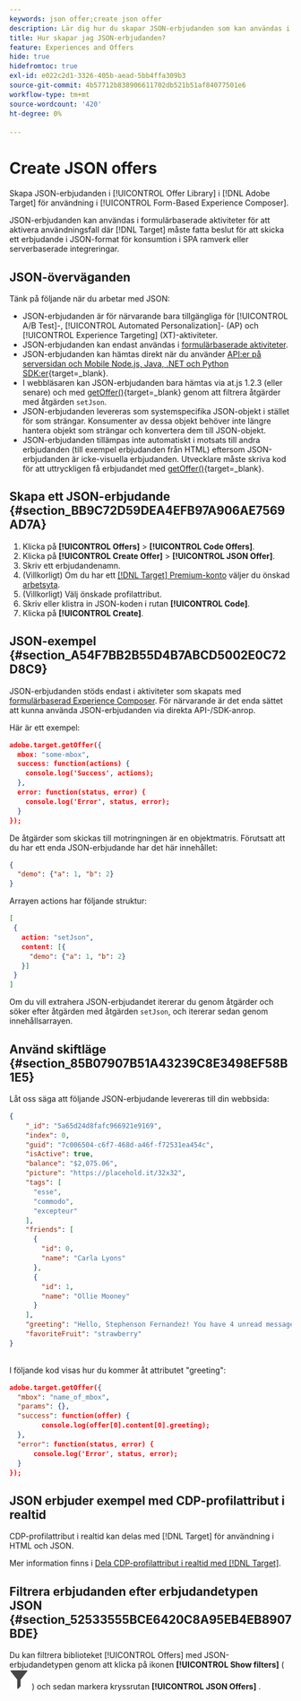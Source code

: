 ```yaml
---
keywords: json offer;create json offer
description: Lär dig hur du skapar JSON-erbjudanden som kan användas i [!UICONTROL Form-Based Experience Composer].
title: Hur skapar jag JSON-erbjudanden?
feature: Experiences and Offers
hide: true
hidefromtoc: true
exl-id: e022c2d1-3326-405b-aead-5bb4ffa309b3
source-git-commit: 4b57712b838906611702db521b51af84077501e6
workflow-type: tm+mt
source-wordcount: '420'
ht-degree: 0%

---
```


# Create JSON offers

Skapa JSON-erbjudanden i [!UICONTROL Offer Library] i [!DNL Adobe Target] för användning i [!UICONTROL Form-Based Experience Composer].

JSON-erbjudanden kan användas i formulärbaserade aktiviteter för att aktivera användningsfall där [!DNL Target] måste fatta beslut för att skicka ett erbjudande i JSON-format för konsumtion i SPA ramverk eller serverbaserade integreringar.

## JSON-överväganden

Tänk på följande när du arbetar med JSON:

* JSON-erbjudanden är för närvarande bara tillgängliga för [!UICONTROL A/B Test]-, [!UICONTROL Automated Personalization]- (AP) och [!UICONTROL Experience Targeting] (XT)-aktiviteter.
* JSON-erbjudanden kan endast användas i [formulärbaserade aktiviteter](/help/main/c-experiences/form-experience-composer.md).
* JSON-erbjudanden kan hämtas direkt när du använder [API:er på serversidan och Mobile Node.js, Java, .NET och Python SDK:er](https://experienceleague.adobe.com/en/docs/target-dev/developer/server-side/server-side-overview){target=_blank}.
* I webbläsaren kan JSON-erbjudanden bara hämtas via at.js 1.2.3 (eller senare) och med [getOffer()](https://experienceleague.adobe.com/en/docs/target-dev/developer/client-side/at-js-implementation/functions-overview/adobe-target-getoffer){target=_blank} genom att filtrera åtgärder med åtgärden `setJson`.
* JSON-erbjudanden levereras som systemspecifika JSON-objekt i stället för som strängar. Konsumenter av dessa objekt behöver inte längre hantera objekt som strängar och konvertera dem till JSON-objekt.
* JSON-erbjudanden tillämpas inte automatiskt i motsats till andra erbjudanden (till exempel erbjudanden från HTML) eftersom JSON-erbjudanden är icke-visuella erbjudanden. Utvecklare måste skriva kod för att uttryckligen få erbjudandet med [getOffer()](https://experienceleague.adobe.com/en/docs/target-dev/developer/client-side/at-js-implementation/functions-overview/adobe-target-getoffer){target=_blank}.

## Skapa ett JSON-erbjudande {#section_BB9C72D59DEA4EFB97A906AE7569AD7A}

1. Klicka på **[!UICONTROL Offers]** > **[!UICONTROL Code Offers]**.
1. Klicka på **[!UICONTROL Create Offer]** > **[!UICONTROL JSON Offer]**.
1. Skriv ett erbjudandenamn.
1. (Villkorligt) Om du har ett [[!DNL Target] Premium-konto](/help/main/c-intro/intro.md#premium) väljer du önskad [arbetsyta](/help/main/administrating-target/c-user-management/property-channel/property-channel.md#workspace).
1. (Villkorligt) Välj önskade profilattribut.
1. Skriv eller klistra in JSON-koden i rutan **[!UICONTROL Code]**.
1. Klicka på **[!UICONTROL Create]**.

## JSON-exempel {#section_A54F7BB2B55D4B7ABCD5002E0C72D8C9}

JSON-erbjudanden stöds endast i aktiviteter som skapats med [formulärbaserad Experience Composer](/help/main/c-experiences/form-experience-composer.md). För närvarande är det enda sättet att kunna använda JSON-erbjudanden via direkta API-/SDK-anrop.

Här är ett exempel:

```json
adobe.target.getOffer({ 
  mbox: "some-mbox", 
  success: function(actions) { 
    console.log('Success', actions); 
  }, 
  error: function(status, error) { 
    console.log('Error', status, error); 
  } 
});
```

De åtgärder som skickas till motringningen är en objektmatris. Förutsatt att du har ett enda JSON-erbjudande har det här innehållet:

```json
{ 
  "demo": {"a": 1, "b": 2} 
}
```

Arrayen actions har följande struktur:

```json
[ 
 { 
   action: "setJson", 
   content: [{ 
     "demo": {"a": 1, "b": 2} 
   }] 
 }  
]
```

Om du vill extrahera JSON-erbjudandet itererar du genom åtgärder och söker efter åtgärden med åtgärden `setJson`, och itererar sedan genom innehållsarrayen.

## Använd skiftläge {#section_85B07907B51A43239C8E3498EF58B1E5}

Låt oss säga att följande JSON-erbjudande levereras till din webbsida:

```json
{ 
    "_id": "5a65d24d8fafc966921e9169", 
    "index": 0, 
    "guid": "7c006504-c6f7-468d-a46f-f72531ea454c", 
    "isActive": true, 
    "balance": "$2,075.06", 
    "picture": "https://placehold.it/32x32", 
    "tags": [ 
      "esse", 
      "commodo", 
      "excepteur"
    ], 
    "friends": [ 
      { 
        "id": 0, 
        "name": "Carla Lyons" 
      }, 
      { 
        "id": 1, 
        "name": "Ollie Mooney" 
      } 
    ], 
    "greeting": "Hello, Stephenson Fernandez! You have 4 unread messages.", 
    "favoriteFruit": "strawberry" 
} 
  
```

I följande kod visas hur du kommer åt attributet &quot;greeting&quot;:

```json
adobe.target.getOffer({   
  "mbox": "name_of_mbox", 
  "params": {}, 
  "success": function(offer) {           
        console.log(offer[0].content[0].greeting); 
  },   
  "error": function(status, error) {           
      console.log('Error', status, error); 
  } 
});
```

## JSON erbjuder exempel med CDP-profilattribut i realtid

CDP-profilattribut i realtid kan delas med [!DNL Target] för användning i HTML och JSON.

Mer information finns i [Dela CDP-profilattribut i realtid med  [!DNL Target]](/help/main/c-integrating-target-with-mac/integrating-with-rtcdp.md#rtcdp-profile-attributes).

## Filtrera erbjudanden efter erbjudandetypen JSON {#section_52533555BCE6420C8A95EB4EB8907BDE}

Du kan filtrera biblioteket [!UICONTROL Offers] med JSON-erbjudandetypen genom att klicka på ikonen **[!UICONTROL Show filters]** ( ![ikonen Visa filter](/help/main/assets/icons/Filter.svg) ) och sedan markera kryssrutan **[!UICONTROL JSON Offers]** .

